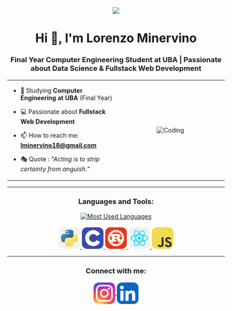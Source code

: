 <p align="center">
  <picture align="center">
    <img align="center" src="https://github.com/7oSkaaa/7oSkaaa/blob/main/Images/about_me.gif?raw=true" width="50px">
  </picture>
</p>

<h1 align="center">Hi 👋, I'm Lorenzo Minervino</h1>
<h3 align="center">Final Year Computer Engineering Student at UBA | Passionate about Data Science & Fullstack Web Development</h3>

<table align="center">
<tr border="none">
<td width="50%" align="left">

- 🏫 Studying **Computer Engineering at UBA** (Final Year)

- 💻 Passionate about **Fullstack Web Development**

- 📫 How to reach me: **lminervino18@gmail.com**
  
- 🎭 Quote : *"Acting is to strip certainty from anguish."*

</td>
<td width="50%" align="center">
  <img align="center" alt="Coding" width="450" src="https://repository-images.githubusercontent.com/588181932/e36ec678-7984-4cdd-8e4c-a3932772ff8e">
</td>
</tr>
</table>

---

<h3 align="center">Languages and Tools:</h3>
<p align="center"> 
  <a href="https://www.python.org/" target="_blank"> <img src="https://github-readme-stats.vercel.app/api/top-langs/?username=lminervino18&theme=dark&hide_border=false&no-bg=true&no-frame=true&langs_count=6" alt="Most Used Languages" width="450"/> </a>
  <br><br>
  <a href="https://www.python.org/" target="_blank"> <img src="https://github.com/tandpfun/skill-icons/blob/main/icons/Python-Light.svg" alt="python" width="50" height="50"/> </a> 
  <a href="https://www.cprogramming.com/" target="_blank"> <img src="https://github.com/tandpfun/skill-icons/blob/main/icons/C.svg" alt="c" width="50" height="50"/> </a> 
  <a href="https://www.rust-lang.org/" target="_blank"> <img src="https://github.com/tandpfun/skill-icons/blob/main/icons/Rust.svg" alt="rust" width="50" height="50"/> </a> 
  <a href="https://react.dev/" target="_blank"> <img src="https://github.com/tandpfun/skill-icons/blob/main/icons/React-Light.svg" alt="react" width="50" height="50"/> </a> 
  <a href="https://developer.mozilla.org/en-US/docs/Web/JavaScript" target="_blank"> <img src="https://github.com/tandpfun/skill-icons/blob/main/icons/JavaScript.svg" alt="javascript" width="50" height="50"/> </a> 
</p>

---

<h3 align="center">Connect with me:</h3>
<p align="center">
  <a href="https://www.instagram.com/lorenzominervino" target="_blank">
    <img align="center" src="https://github.com/tandpfun/skill-icons/blob/main/icons/Instagram.svg" alt="Instagram" height="50" width="50" />
  </a>
  <a href="https://www.linkedin.com/in/lorenzo-minervino-b309a5342/" target="_blank">
    <img align="center" src="https://github.com/tandpfun/skill-icons/blob/main/icons/LinkedIn.svg" alt="LinkedIn" height="50" width="50" />
  </a>
</p>
